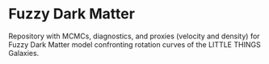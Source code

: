 # Fuzzy Dark Matter 

Repository with MCMCs, diagnostics, and proxies (velocity and density) for Fuzzy Dark Matter model confronting rotation curves of the LITTLE THINGS
Galaxies.


